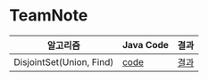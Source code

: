 # TeamNote

| 알고리즘                 | Java Code                 | 결과                                |
| ------------------------ | ------------------------- | ----------------------------------- |
| DisjointSet(Union, Find) | [code](/DisjointSet.Java) | [결과](./img/DisjointSetResult.PNG) |
